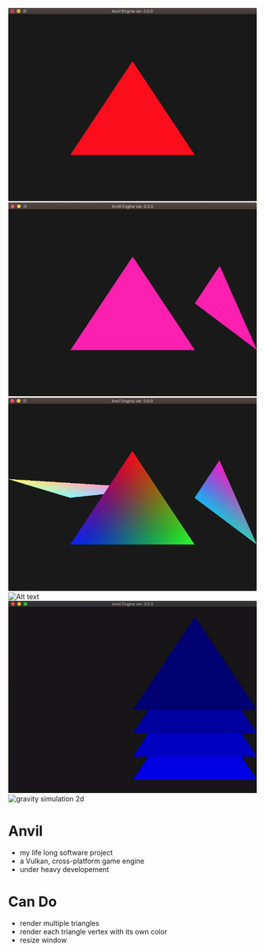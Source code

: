 ![Alt text](core/extras/imgs/Untitled.png "3/24/2022")
![Alt text](core/extras/imgs/Screen%20Shot%202022-03-28%20at%2011.24.46%20PM.png "3/28/2022")
![Alt text](core/extras/imgs/Untitled-02a64d1.png "4/15/2022")
![Alt text](core/extras/imgs/window_resize.gif "4/16/2022")
![moving triangles](core/extras/imgs/4-moving-triangles.gif "4/17/2022")
![gravity simulation 2d](core/extras/imgs/ezgif.com-gif-maker.gif "6/22/2022")
# Anvil

- my life long software project
- a Vulkan, cross-platform game engine
- under heavy developement

# Can Do
- render multiple triangles
- render each triangle vertex with its own color
- resize window